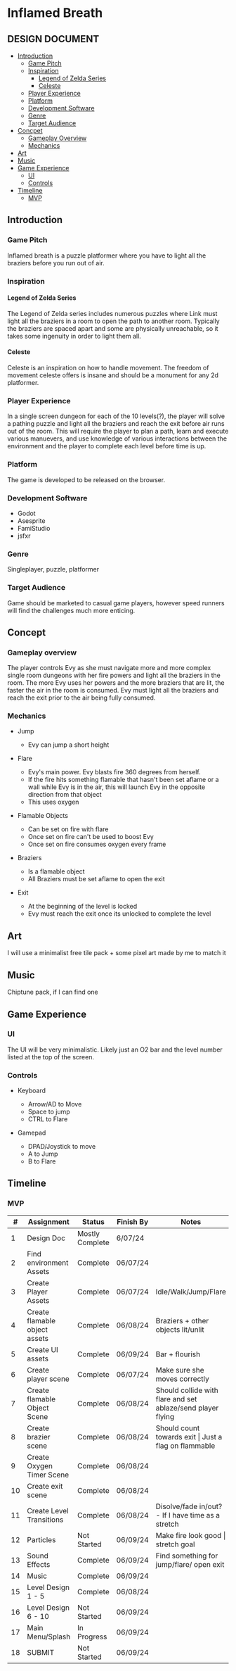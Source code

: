 # Inflamed Breath

## DESIGN DOCUMENT

<!-- TABLE OF CONTENTS -->

- [Introduction](#introduction)
  - [Game Pitch](#game-pitch)
  - [Inspiration](#inspiration)
    - [Legend of Zelda Series](#legend-of-zelda-series)
    - [Celeste](#celeste)
  - [Player Experience](#player-experience)
  - [Platform](#platform)
  - [Development Software](#development-software)
  - [Genre](#genre)
  - [Target Audience](#target-audience)
- [Concpet](#concept)
  - [Gameplay Overview](#gameplay-overview)
  - [Mechanics](#mechanics)
- [Art](#art)
- [Music](#music)
- [Game Experience](#game-experience)
  - [UI](#ui)
  - [Controls](#controls)
- [Timeline](#timeline)
  - [MVP](#mvp)

## Introduction

### Game Pitch

Inflamed breath is a puzzle platformer where you have to light all the braziers before you run out of air.

### Inspiration

#### Legend of Zelda Series

The Legend of Zelda series includes numerous puzzles where Link must light all the braziers in a room to open the path to another room. Typically the braziers are spaced apart and some are physically unreachable, so it takes some ingenuity in order to light them all.

#### Celeste

Celeste is an inspiration on how to handle movement. The freedom of movement celeste offers is insane and should be a monument for any 2d platformer.

### Player Experience

In a single screen dungeon for each of the 10 levels(?), the player will solve a pathing puzzle and light all the braziers and reach the exit before air runs out of the room. This will require the player to plan a path, learn and execute various manuevers, and use knowledge of various interactions between the environment and the player to complete each level before time is up.

### Platform

The game is developed to be released on the browser.

### Development Software

- Godot
- Asesprite
- FamiStudio
- jsfxr

### Genre

Singleplayer, puzzle, platformer

### Target Audience

Game should be marketed to casual game players, however speed runners will find the challenges much more enticing.

## Concept

### Gameplay overview

The player controls Evy as she must navigate more and more complex single room dungeons with her fire powers and light all the braziers in the room. The more Evy uses her powers and the more braziers that are lit, the faster the air in the room is consumed. Evy must light all the braziers and reach the exit prior to the air being fully consumed.

### Mechanics

- Jump

  - Evy can jump a short height

- Flare

  - Evy's main power. Evy blasts fire 360 degrees from herself.
  - If the fire hits something flamable that hasn't been set aflame or a wall while Evy is in the air, this will launch Evy in the opposite direction from that object
  - This uses oxygen

- Flamable Objects

  - Can be set on fire with flare
  - Once set on fire can't be used to boost Evy
  - Once set on fire consumes oxygen every frame

- Braziers

  - Is a flamable object
  - All Braziers must be set aflame to open the exit

- Exit
  - At the beginning of the level is locked
  - Evy must reach the exit once its unlocked to complete the level

## Art

I will use a minimalist free tile pack + some pixel art made by me to match it

## Music

Chiptune pack, if I can find one

## Game Experience

### UI

The UI will be very minimalistic. Likely just an O2 bar and the level number listed at the top of the screen.

### Controls

- Keyboard

  - Arrow/AD to Move
  - Space to jump
  - CTRL to Flare

- Gamepad
  - DPAD/Joystick to move
  - A to Jump
  - B to Flare

## Timeline

### MVP

| #   | Assignment                    | Status          | Finish By | Notes                                                       |
| --- | ----------------------------- | --------------- | --------- | ----------------------------------------------------------- |
| 1   | Design Doc                    | Mostly Complete | 6/07/24   |                                                             |
| 2   | Find environment Assets       | Complete        | 06/07/24  |                                                             |
| 3   | Create Player Assets          | Complete        | 06/07/24  | Idle/Walk/Jump/Flare                                        |
| 4   | Create flamable object assets | Complete        | 06/08/24  | Braziers + other objects lit/unlit                          |
| 5   | Create UI assets              | Complete        | 06/09/24  | Bar + flourish                                              |
| 6   | Create player scene           | Complete        | 06/07/24  | Make sure she moves correctly                               |
| 7   | Create flamable Object Scene  | Complete        | 06/08/24  | Should collide with flare and set ablaze/send player flying |
| 8   | Create brazier scene          | Complete        | 06/08/24  | Should count towards exit \| Just a flag on flammable       |
| 9   | Create Oxygen Timer Scene     | Complete        | 06/08/24  |                                                             |
| 10  | Create exit scene             | Complete        | 06/08/24  |                                                             |
| 11  | Create Level Transitions      | Complete        | 06/08/24  | Disolve/fade in/out? - If I have time as a stretch          |
| 12  | Particles                     | Not Started     | 06/09/24  | Make fire look good \| stretch goal                         |
| 13  | Sound Effects                 | Complete        | 06/09/24  | Find something for jump/flare/ open exit                    |
| 14  | Music                         | Complete        | 06/09/24  |                                                             |
| 15  | Level Design 1 - 5            | Complete        | 06/08/24  |                                                             |
| 16  | Level Design 6 - 10           | Not Started     | 06/09/24  |                                                             |
| 17  | Main Menu/Splash              | In Progress     | 06/09/24  |                                                             |
| 18  | SUBMIT                        | Not Started     | 06/09/24  |                                                             |
